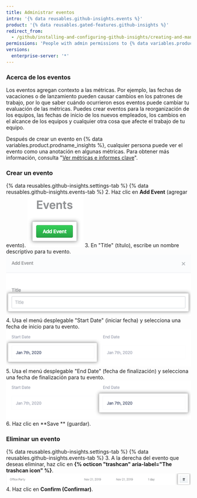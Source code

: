 ```yaml
---
title: Administrar eventos
intro: '{% data reusables.github-insights.events %}'
product: '{% data reusables.gated-features.github-insights %}'
redirect_from:
  - /github/installing-and-configuring-github-insights/creating-and-managing-events
permissions: 'People with admin permissions to {% data variables.product.prodname_insights %} can manage events.'
versions:
  enterprise-server: '*'
---
```


### Acerca de los eventos

Los eventos agregan contexto a las métricas. Por ejemplo, las fechas de vacaciones o de lanzamiento pueden causar cambios en los patrones de trabajo, por lo que saber cuándo ocurrieron esos eventos puede cambiar tu evaluación de las métricas. Puedes crear eventos para la reorganización de los equipos, las fechas de inicio de los nuevos empleados, los cambios en el alcance de los equipos y cualquier otra cosa que afecte el trabajo de tu equipo.

Después de crear un evento en {% data variables.product.prodname_insights %}, cualquier persona puede ver el evento como una anotación en algunas métricas. Para obtener más información, consulta "[Ver métricas e informes clave](/insights/exploring-your-usage-of-github-enterprise/viewing-key-metrics-and-reports)".

### Crear un evento

{% data reusables.github-insights.settings-tab %}
{% data reusables.github-insights.events-tab %}
2. Haz clic en **Add Event** (agregar evento). ![Botón agregar evento](/assets/images/help/insights/add-event.png)
3. En "Title" (título), escribe un nombre descriptivo para tu evento. ![Campo de título](/assets/images/help/insights/title-field.png)
4. Usa el menú desplegable "Start Date" (iniciar fecha) y selecciona una fecha de inicio para tu evento. ![Menú desplegable de fecha de inicio](/assets/images/help/insights/start-date.png)
5. Usa el menú desplegable "End Date" (fecha de finalización) y selecciona una fecha de finalización para tu evento. ![Menú desplegable de fecha de finalización](/assets/images/help/insights/end-date.png)
6. Haz clic en **Save ** (guardar).

### Eliminar un evento

{% data reusables.github-insights.settings-tab %}
{% data reusables.github-insights.events-tab %}
3. A la derecha del evento que deseas eliminar, haz clic en **{% octicon "trashcan" aria-label="The trashcan icon" %}**. ![Botón papelera](/assets/images/help/insights/trashcan-button.png)
4. Haz clic en **Confirm (Confirmar)**.
